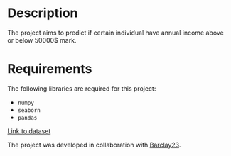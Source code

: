 # Description

The project aims to predict if certain individual have annual income above or below 50000\$ mark.

# Requirements

The following libraries are required for this project:

- `numpy`
- `seaborn`
- `pandas`

[Link to dataset](https://www.kaggle.com/datasets/amirhosseinmirzaie/americancitizenincome)

The project was developed in collaboration with [Barclay23](https://github.com/Barclay23).
